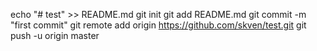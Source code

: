 echo "# test" >> README.md
git init
git add README.md
git commit -m "first commit"
git remote add origin https://github.com/skven/test.git
git push -u origin master